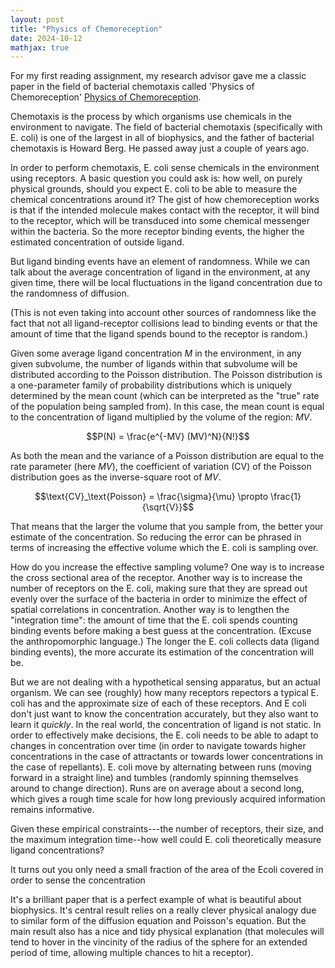 ```yaml
---
layout: post
title: "Physics of Chemoreception"
date: 2024-10-12
mathjax: true
---
```

For my first reading assignment, my research advisor gave me a classic paper in the field of bacterial chemotaxis 
called 'Physics of Chemoreception' [Physics of Chemoreception](https://www.ncbi.nlm.nih.gov/pmc/articles/PMC1473391/).

Chemotaxis is the process by which organisms use chemicals in the environment to navigate. 
The field of bacterial chemotaxis (specifically with E. coli) is one of the largest in all of biophysics, 
and the father of bacterial chemotaxis is Howard Berg. He passed away just a couple of years ago.

In order to perform chemotaxis, E. coli sense chemicals in the environment using receptors. 
A basic question you could ask is: how well, on purely physical grounds, 
should you expect E. coli to be able to measure the chemical concentrations around it? 
The gist of how chemoreception works is that if the intended molecule makes contact with the receptor, 
it will bind to the receptor, which will be transduced into some chemical messenger within the bacteria. 
So the more receptor binding events, the higher the estimated concentration of outside ligand.

But ligand binding events have an element of randomness. 
While we can talk about the average concentration of ligand in the environment, 
at any given time, there will be local fluctuations in the ligand concentration 
due to the randomness of diffusion. 

(This is not even taking into account other sources of randomness like the fact that not all ligand-receptor
collisions lead to binding events or that the amount of time that the ligand spends bound to the receptor is random.)

Given some average ligand concentration $M$ in the
environment, in any given subvolume, the number of ligands within that subvolume will be distributed according
to the Poisson distribution. The Poisson distribution is a one-parameter family of probability distributions
which is uniquely determined by the mean count (which can be interpreted as the "true" rate of the population
being sampled from). In this case, the mean count is equal to the concentration of ligand
multiplied by the volume of the region: $MV$.

$$P(N) = \frac{e^{-MV} (MV)^N}{N!}$$


As both the mean and the variance of a Poisson distribution are equal to the rate parameter (here $MV$),
the coefficient of variation (CV) of the Poisson distribution goes as the inverse-square root of $MV$.

$$\text{CV}_\text{Poisson} = \frac{\sigma}{\mu} \propto \frac{1}{\sqrt{V}}$$ 

That means that the larger the volume that you sample from, the better your estimate of the concentration. 
So reducing the error can be phrased in terms of increasing the effective volume which the E. coli is sampling over.

How do you increase the effective sampling volume? One way is to increase the cross sectional area of the receptor.
Another way is to increase the number of receptors on the E. coli, making sure that they are spread out evenly
over the surface of the bacteria in order to minimize the effect of spatial correlations in concentration. 
Another way is to lengthen the "integration time": the amount of time that the E. coli spends counting binding 
events before making a best guess at the concentration. (Excuse the anthropomorphic language.)
The longer the E. coli collects data (ligand binding events), the more accurate its estimation of
the concentration will be.

But we are not dealing with a hypothetical sensing apparatus, but an actual organism. We can see (roughly) how many receptors
repectors a typical E. coli has and the approximate size of each of these receptors. And E coli don't just want to know 
the concentration accurately, but they also want to learn it *quickly*. In the real world, 
the concentration of ligand is not static. In order to effectively make decisions, the E. coli needs to be able to
adapt to changes in concentration over time (in order to navigate towards higher concentrations in the case of
attractants or towards lower concentrations in the case of repellants). E. coli move by alternating between
runs (moving forward in a straight line) and tumbles (randomly spinning themselves around to change direction). Runs 
are on average about a second long, which gives a rough time scale for how long previously acquired information
remains informative.

Given these empirical constraints---the number of receptors, their size, and the maximum integration time--how
well could E. coli theoretically measure ligand concentrations?


It turns out you only need a small fraction of the area of the Ecoli covered in order to sense the concentration


It's a brilliant paper that is a perfect example of what is beautiful about biophysics. It's central result relies
on a really clever physical analogy due to similar form of the diffusion equation and Poisson's equation. But the
main result also has a nice and tidy physical explanation (that molecules will tend to hover in the vincinity 
of the radius of the sphere for an extended period of time, allowing multiple chances to hit a receptor).